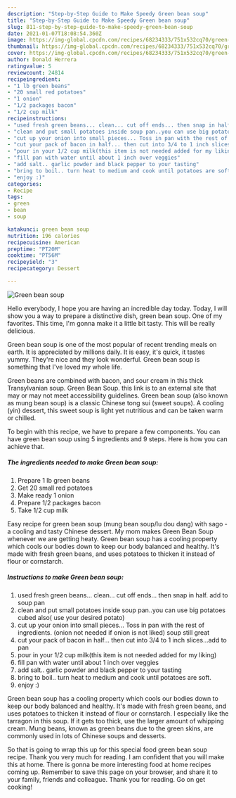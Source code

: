 ```yaml
---
description: "Step-by-Step Guide to Make Speedy Green bean soup"
title: "Step-by-Step Guide to Make Speedy Green bean soup"
slug: 811-step-by-step-guide-to-make-speedy-green-bean-soup
date: 2021-01-07T18:08:54.360Z
image: https://img-global.cpcdn.com/recipes/68234333/751x532cq70/green-bean-soup-recipe-main-photo.jpg
thumbnail: https://img-global.cpcdn.com/recipes/68234333/751x532cq70/green-bean-soup-recipe-main-photo.jpg
cover: https://img-global.cpcdn.com/recipes/68234333/751x532cq70/green-bean-soup-recipe-main-photo.jpg
author: Donald Herrera
ratingvalue: 5
reviewcount: 24814
recipeingredient:
- "1 lb green beans"
- "20 small red potatoes"
- "1 onion"
- "1/2 packages bacon"
- "1/2 cup milk"
recipeinstructions:
- "used fresh green beans... clean... cut off ends... then snap in half. add to soup pan"
- "clean and put small potatoes inside soup pan..you can use big potatoes cubed also( use your desired potato)"
- "cut up your onion into small pieces... Toss in pan with the rest of ingredients. (onion not needed if onion is not liked) soup still great"
- "cut your pack of bacon in half... then cut into 3/4 to 1 inch slices...add to pan"
- "pour in your 1/2 cup milk(this item is not needed added for my liking)"
- "fill pan with water until about 1 inch over veggies"
- "add salt.. garlic powder and black pepper to your tasting"
- "bring to boil.. turn heat to medium and cook until potatoes are soft."
- "enjoy :)"
categories:
- Recipe
tags:
- green
- bean
- soup

katakunci: green bean soup 
nutrition: 196 calories
recipecuisine: American
preptime: "PT20M"
cooktime: "PT56M"
recipeyield: "3"
recipecategory: Dessert

---
```



![Green bean soup](https://img-global.cpcdn.com/recipes/68234333/751x532cq70/green-bean-soup-recipe-main-photo.jpg)

Hello everybody, I hope you are having an incredible day today. Today, I will show you a way to prepare a distinctive dish, green bean soup. One of my favorites. This time, I'm gonna make it a little bit tasty. This will be really delicious.

Green bean soup is one of the most popular of recent trending meals on earth. It is appreciated by millions daily. It is easy, it's quick, it tastes yummy. They're nice and they look wonderful. Green bean soup is something that I've loved my whole life.

Green beans are combined with bacon, and sour cream in this thick Transylvanian soup. Green Bean Soup. this link is to an external site that may or may not meet accessibility guidelines. Green bean soup (also known as mung bean soup) is a classic Chinese tong sui (sweet soups). A cooling (yin) dessert, this sweet soup is light yet nutritious and can be taken warm or chilled.


To begin with this recipe, we have to prepare a few components. You can have green bean soup using 5 ingredients and 9 steps. Here is how you can achieve that.

<!--inarticleads1-->

##### The ingredients needed to make Green bean soup:

1. Prepare 1 lb green beans
1. Get 20 small red potatoes
1. Make ready 1 onion
1. Prepare 1/2 packages bacon
1. Take 1/2 cup milk


Easy recipe for green bean soup (mung bean soup/lu dou dang) with sago - a cooling and tasty Chinese dessert. My mom makes Green Bean Soup whenever we are getting heaty. Green bean soup has a cooling property which cools our bodies down to keep our body balanced and healthy. It&#39;s made with fresh green beans, and uses potatoes to thicken it instead of flour or cornstarch. 

<!--inarticleads2-->

##### Instructions to make Green bean soup:

1. used fresh green beans... clean... cut off ends... then snap in half. add to soup pan
1. clean and put small potatoes inside soup pan..you can use big potatoes cubed also( use your desired potato)
1. cut up your onion into small pieces... Toss in pan with the rest of ingredients. (onion not needed if onion is not liked) soup still great
1. cut your pack of bacon in half... then cut into 3/4 to 1 inch slices...add to pan
1. pour in your 1/2 cup milk(this item is not needed added for my liking)
1. fill pan with water until about 1 inch over veggies
1. add salt.. garlic powder and black pepper to your tasting
1. bring to boil.. turn heat to medium and cook until potatoes are soft.
1. enjoy :)


Green bean soup has a cooling property which cools our bodies down to keep our body balanced and healthy. It&#39;s made with fresh green beans, and uses potatoes to thicken it instead of flour or cornstarch. I especially like the tarragon in this soup. If it gets too thick, use the larger amount of whipping cream. Mung beans, known as green beans due to the green skins, are commonly used in lots of Chinese soups and desserts. 

So that is going to wrap this up for this special food green bean soup recipe. Thank you very much for reading. I am confident that you will make this at home. There is gonna be more interesting food at home recipes coming up. Remember to save this page on your browser, and share it to your family, friends and colleague. Thank you for reading. Go on get cooking!
